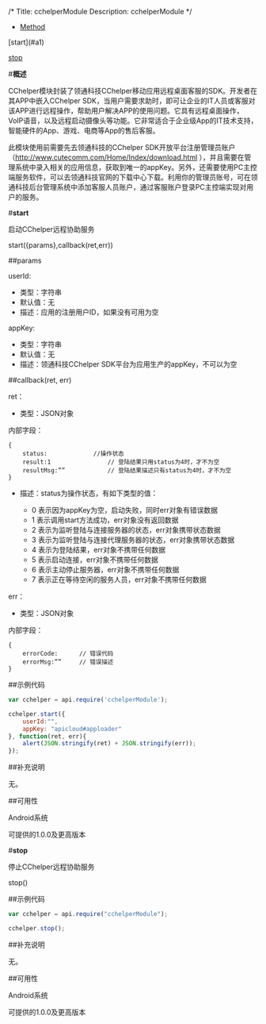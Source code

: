 /*
Title: cchelperModule
Description: cchelperModule
*/

<ul id="tab" class="clearfix">
	<li class="active"><a href="#method-content">Method</a></li>
</ul>
<div id="method-content">
<div class="outline">
[start](#a1)

[stop](#a2)
</div>

#**概述**

CChelper模块封装了领通科技CChelper移动应用远程桌面客服的SDK。开发者在其APP中嵌入CChelper SDK，当用户需要求助时，即可让企业的IT人员或客服对该APP进行远程操作，帮助用户解决APP的使用问题。它具有远程桌面操作， VoIP语音，以及远程启动摄像头等功能。它非常适合于企业级App的IT技术支持，智能硬件的App、游戏、电商等App的售后客服。

此模块使用前需要先去领通科技的CChelper SDK开放平台注册管理员账户（http://www.cutecomm.com/Home/Index/download.html ），并且需要在管理系统中录入相关的应用信息，获取到唯一的appKey。另外，还需要使用PC主控端服务软件，可以去领通科技官网的下载中心下载。利用你的管理员账号，可在领通科技后台管理系统中添加客服人员账户，通过客服账户登录PC主控端实现对用户的服务。


#**start**<div id="a1"></div>

启动CChelper远程协助服务

start({params},callback(ret,err))

##params

userId:

- 类型：字符串
- 默认值：无
- 描述：应用的注册用户ID，如果没有可用为空

appKey:

- 类型：字符串
- 默认值：无
- 描述：领通科技CChelper SDK平台为应用生产的appKey，不可以为空

##callback(ret, err)

ret：

- 类型：JSON对象

内部字段：

    {
    	status:				//操作状态
    	result:1				// 登陆结果只用status为4时，才不为空
    	resultMsg:””			// 登陆结果描述只有status为4时，才不为空
    }
    
- 描述：status为操作状态，有如下类型的值：
	
	- 0 表示因为appKey为空，启动失败，同时err对象有错误数据
	- 1 表示调用start方法成功，err对象没有返回数据
	- 2 表示为监听登陆与连接服务器的状态，err对象携带状态数据
	- 3 表示为监听登陆与连接代理服务器的状态，err对象携带状态数据
	- 4 表示为登陆结果，err对象不携带任何数据
	- 5 表示启动连接，err对象不携带任何数据
	- 6 表示主动停止服务器，err对象不携带任何数据
	- 7 表示正在等待空闲的服务人员，err对象不携带任何数据

err：

- 类型：JSON对象

内部字段：

    {
    	errorCode:		// 错误代码
    	errorMsg:””		// 错误描述
    }

##示例代码

```js
var cchelper = api.require('cchelperModule');

cchelper.start({
    userId:"",
    appKey: "apicloud#apploader"
}, function(ret, err){
    alert(JSON.stringify(ret) + JSON.stringify(err));
});
```


##补充说明

无。

##可用性

Android系统

可提供的1.0.0及更高版本


#**stop**<div id="a2"></div>

停止CChelper远程协助服务

stop()


##示例代码

```js
var cchelper = api.require("cchelperModule");

cchelper.stop();
```


##补充说明

无。

##可用性

Android系统

可提供的1.0.0及更高版本
